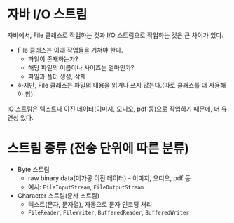 # 자바 I/O 스트림
자바에서, File 클래스로 작업하는 것과 I/O 스트림으로 작업하는 것은 큰 차이가 있다.
- File 클래스는 아래 작업들을 거쳐야 한다.
    - 파일이 존재하는가?
    - 해당 파일의 이름이나 사이즈는 얼마인가?
    - 파일과 폴더 생성, 삭제
- 하지만, File 클래스는 파일의 내용을 읽거나 쓰지 않는다.(따로 클래스를 더 사용해야 함)

IO 스트림은 텍스트나 이진 데이터(이미지, 오디오, pdf 등)으로 작업하기 때문에, 더 유연성 있다.

# 스트림 종류 (전송 단위에 따른 분류)
- Byte 스트림
    - raw binary data(미가공 이진 데이터) - 이미지, 오디오, pdf 등
    - 예시: `FileInputStream`, `FileOutputStream`
- Character 스트림(문자 스트림)
    - 텍스트(문자, 문자열), 자동으로 문자 인코딩 처리
    - `FileReader`, `FileWriter`, `BufferedReader`, `BufferedWriter`